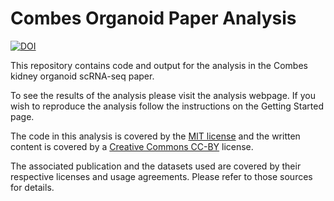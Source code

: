 # Combes Organoid Paper Analysis

[![DOI](https://zenodo.org/badge/148580527.svg)][doi]

This repository contains code and output for the analysis in the Combes kidney
organoid scRNA-seq paper.

To see the results of the analysis please visit the analysis webpage. If you
wish to reproduce the analysis follow the instructions on the Getting Started
page.

The code in this analysis is covered by the [MIT license][mit] and the written
content is covered by a [Creative Commons CC-BY][cc] license.

The associated publication and the datasets used are covered by their respective
licenses and usage agreements. Please refer to those sources for details.

[doi]: https://zenodo.org/badge/latestdoi/148580527 "DOI"
[mit]: https://choosealicense.com/licenses/mit/ "MIT License"
[cc]: https://creativecommons.org/licenses/by/4.0/ "CC-BY License"
